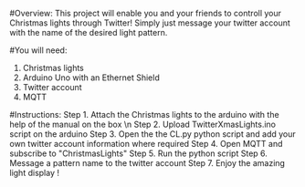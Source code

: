 #Overview:
This project will enable you and your friends to controll your Christmas lights through Twitter! 
Simply just message your twitter account with the name of the desired light pattern. 

#You will need:
1. Christmas lights 
2. Arduino Uno with an Ethernet Shield
3. Twitter account 
4. MQTT

#Instructions:
Step 1.   Attach the Christmas lights to the arduino with the help of the manual on the box \n
Step 2.   Upload TwitterXmasLights.ino script on the arduino 
Step 3.   Open the the CL.py python script and add your own twitter account information where required
Step 4.   Open MQTT and subscribe to "ChristmasLights" 
Step 5.   Run the python script
Step 6.   Message a pattern name to the twitter account
Step 7.   Enjoy the amazing light display !

  
